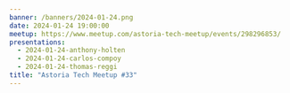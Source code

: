 ```yaml
---
banner: /banners/2024-01-24.png
date: 2024-01-24 19:00:00
meetup: https://www.meetup.com/astoria-tech-meetup/events/298296853/
presentations:
  - 2024-01-24-anthony-holten
  - 2024-01-24-carlos-compoy
  - 2024-01-24-thomas-reggi
title: "Astoria Tech Meetup #33"
---
```

